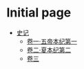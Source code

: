 # Initial page

* [史记](shi-ji/shi-ji.md#shi-ji)
  * [卷一·五帝本纪第一](shi-ji/juan-yi.md)
  * [卷二·夏本纪第二](shi-ji/juan-er-xia-ben-ji-di-er.md)
  * [卷三](shi-ji/juan-san.md)

